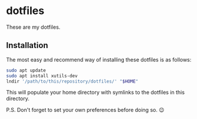 # dotfiles

These are my dotfiles.

## Installation

The most easy and recommend way of installing these dotfiles is as follows:

```sh
sudo apt update
sudo apt install xutils-dev
lndir '/path/to/this/repository/dotfiles/' "$HOME"
```

This will populate your home directory with symlinks to the dotfiles in this directory.

P.S. Don't forget to set your own preferences before doing so. :wink:
